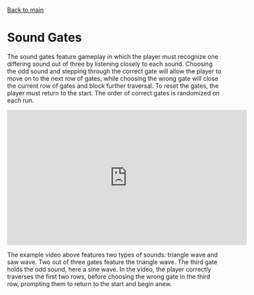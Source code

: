 [Back to main](index.html)

# Sound Gates


The sound gates feature gameplay in which the player must recognize one differing sound out of three by listening closely to each sound. Choosing the odd sound and stepping through the correct gate will allow the player to move on to the next row of gates, while choosing the wrong gate will close the current row of gates and block further traversal. To reset the gates, the player must return to the start. The order of correct gates is randomized on each run.

<iframe width="560" height="315" src="https://www.youtube.com/embed/8dwIq-hIddY?si=0AxNB4tXx7zZbsYO" title="YouTube video player" frameborder="0" allow="accelerometer; autoplay; clipboard-write; encrypted-media; gyroscope; picture-in-picture; web-share" referrerpolicy="strict-origin-when-cross-origin" allowfullscreen></iframe>


The example video above features two types of sounds: triangle wave and saw wave. Two out of three gates feature the triangle wave. The third gate holds the odd sound, here a sine wave. In the video, the player correctly traverses the first two rows, before choosing the wrong gate in the third row, prompting them to return to the start and begin anew.